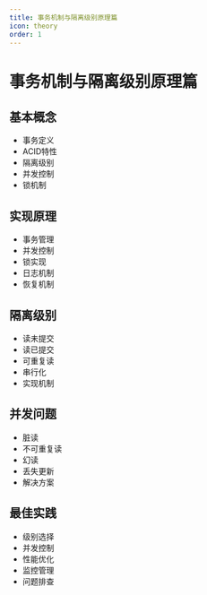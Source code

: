 ```yaml
---
title: 事务机制与隔离级别原理篇
icon: theory
order: 1
---
```


# 事务机制与隔离级别原理篇

## 基本概念
- 事务定义
- ACID特性
- 隔离级别
- 并发控制
- 锁机制

## 实现原理
- 事务管理
- 并发控制
- 锁实现
- 日志机制
- 恢复机制

## 隔离级别
- 读未提交
- 读已提交
- 可重复读
- 串行化
- 实现机制

## 并发问题
- 脏读
- 不可重复读
- 幻读
- 丢失更新
- 解决方案

## 最佳实践
- 级别选择
- 并发控制
- 性能优化
- 监控管理
- 问题排查
